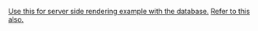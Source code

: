 [Use this for server side rendering example with the database.](https://medium.com/styled-components/the-simple-guide-to-server-side-rendering-react-with-styled-components-d31c6b2b8fbf)
[Refer to this also.](https://www.freecodecamp.org/news/the-next-js-handbook/?source=post_page-----8e74bf35e4a7----------------------)
